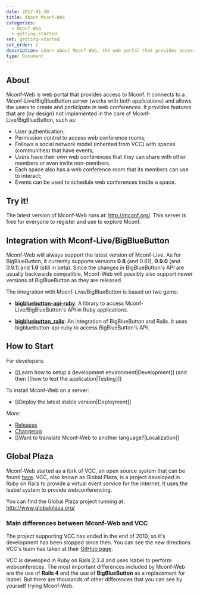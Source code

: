 ```yaml
---
date: 2017-01-30
title: About Mconf-Web
categories:
  - Mconf-Web
  - getting-started
set: getting-started
set_order: 2
description: Learn about Mconf-Web, the web portal that provides access to web conferences
type: Document
---
```


## About

Mconf-Web is web portal that provides access to Mconf. It connects to a Mconf-Live/BigBlueButton server (works with both applications) and allows the users to create and participate in web conferences. It provides features that are (by design) not implemented in the core of Mconf-Live/BigBlueButton, such as:

* User authentication;
* Permission control to access web conference rooms;
* Follows a social network model (inherited from VCC) with spaces (communities) that have events;
* Users have their own web conferences that they can share with other members or even invite non-members.
* Each space also has a web conference room that its members can use to interact;
* Events can be used to schedule web conferences inside a space.

## Try it!

The latest version of Mconf-Web runs at: http://mconf.org/. This server is free for everyone to register and use to explore Mconf.

## Integration with Mconf-Live/BigBlueButton

Mconf-Web will always support the latest version of Mconf-Live. As for BigBlueButton, it currently supports versions **0.8** (and 0.81), **0.9.0** (and 0.9.1) and **1.0** (still in beta). Since the changes in BigBlueButton's API are usually backwards compatible, Mconf-Web will possibly also support newer versions of BigBlueButton as they are released.

The integration with Mconf-Live/BigBlueButton is based on two gems:

* **[bigbluebutton-api-ruby](https://github.com/mconf/bigbluebutton-api-ruby)**: A library to access Mconf-Live/BigBlueButton's API in Ruby applications.

* **[bigbluebutton_rails](https://github.com/mconf/bigbluebutton_rails)**: An integration of BigBlueButton and Rails. It uses bigbluebutton-api-ruby to access BigBlueButton's API.

## How to Start

For developers:

* [[Learn how to setup a development environment|Development]] (and then [[how to test the application|Testing]])

To install Mconf-Web on a server:

* [[Deploy the latest stable version|Deployment]]

More:

* [Releases](https://github.com/mconf/mconf-web/releases)
* [Changelog](https://github.com/mconf/mconf-web/blob/master/CHANGELOG.md)
* [[Want to translate Mconf-Web to another language?|Localization]]


## Global Plaza

Mconf-Web started as a fork of VCC, an open source system that can be found [here](https://github.com/ging/vcc). VCC, also known as Global Plaza, is a project developed in Ruby on Rails to provide a virtual event service for the Internet. It uses the Isabel system to provide webconferencing.

You can find the Global Plaza project running at: http://www.globalplaza.org/

### Main differences between Mconf-Web and VCC

The project supporting VCC has ended in the end of 2010, so it's development has been stopped since then. You can see the new directions VCC's team has taken at their [GitHub page](https://github.com/ging).

VCC is developed in Ruby on Rails 2.3.4 and uses Isabel to perform webconfereces. The most important differences included by Mconf-Web are the use of **Rails 4** and the use of **BigBlueButton** as a replacement for Isabel. But there are thousands of other differences that you can see by yourself trying Mconf-Web.
